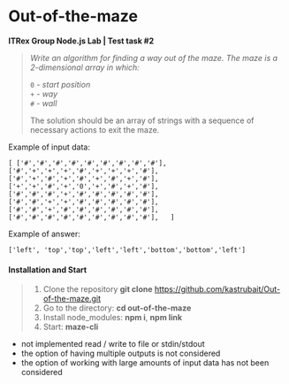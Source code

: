 # Out-of-the-maze
**ITRex Group Node.js Lab | Test task #2**

> *Write an algorithm for finding a way out of the maze. The maze is a 2-dimensional array in which:*
> 
> `0` - *start position*    
> `+` - *way*    
> `#` - *wall*
> 
> The solution should be an array of strings with a sequence of necessary actions to exit the maze.

Example of input data:

``[
 ['#','#','#','#','#','#','#','#','#'],   
 ['#','+','+','+','#','+','+','+','#'],        
 ['#','+','#','+','#','+','#','+','#'],       
 ['+','+','#','+','0','+','#','+','#'],       
 ['#','#','#','+','#','#','#','#','#'],     
 ['#','#','+','+','#','#','#','#','#'],       
 ['#','#','+','#','#','#','#','#','#'],       
 ['#','#','#','#','#','#','#','#','#'],  
 ]``

Example of answer: 

``['left', 'top','top','left','left','bottom','bottom','left']``

#### Installation and Start
>1. Clone the repository
    **git clone** https://github.com/kastrubait/Out-of-the-maze.git
>2. Go to the directory:
    **cd out-of-the-maze**
>3. Install node_modules:
   **npm i**,  **npm link**
>4. Start:
    **maze-cli**
> 
   - not implemented read / write to file or stdin/stdout
   - the option of having multiple outputs is not considered
   - the option of working with large amounts of input data has not been considered
